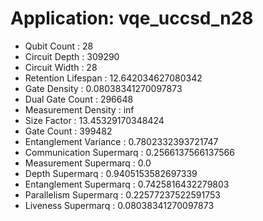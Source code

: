 # Application: vqe_uccsd_n28
- Qubit Count : 28
- Circuit Depth : 309290
- Circuit Width : 28
- Retention Lifespan : 12.642034627080342
- Gate Density : 0.08038341270097873
- Dual Gate Count : 296648
- Measurement Density : inf
- Size Factor : 13.45329170348424
- Gate Count : 399482
- Entanglement Variance : 0.7802332393721747
- Communication Supermarq : 0.2566137566137566
- Measurement Supermarq : 0.0
- Depth Supermarq : 0.9405153582697339
- Entanglement Supermarq : 0.7425816432279803
- Parallelism Supermarq : 0.22577237522591753
- Liveness Supermarq : 0.08038341270097873
